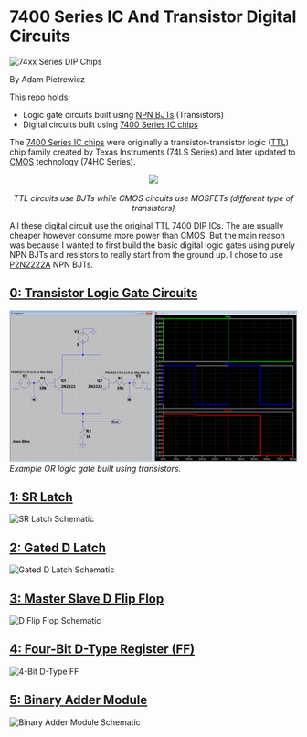 # 7400 Series IC And Transistor Digital Circuits
![74xx Series DIP Chips](https://github.com/pietrea2/7400-Series-IC-Digital-Circuits/blob/main/Images/74x00_package-and-pinout.png)

By Adam Pietrewicz

This repo holds:
- Logic gate circuits built using [NPN BJTs](https://www.electronics-tutorials.ws/transistor/tran_2.html) (Transistors)
- Digital circuits built using [7400 Series IC chips](https://en.wikipedia.org/wiki/7400-series_integrated_circuits)

The [7400 Series IC chips](https://en.wikipedia.org/wiki/7400-series_integrated_circuits) were originally a transistor-transistor logic ([TTL](https://en.wikipedia.org/wiki/Transistor%E2%80%93transistor_logic)) chip family created by Texas Instruments (74LS Series) and later updated to [CMOS](https://en.wikipedia.org/wiki/CMOS) technology (74HC Series).

<p align="center">
  <img src="https://github.com/pietrea2/7400-Series-IC-Digital-Circuits/blob/main/Images/ttl_vs_cmos.png" />
</p>
<em>
<p align="center">
TTL circuits use BJTs while CMOS circuits use MOSFETs (different type of transistors)
</p>
</em>

All these digital circuit use the original TTL 7400 DIP ICs. The are usually cheaper however consume more power than CMOS. But the main reason was because I wanted to first build the basic digital logic gates using purely NPN BJTs and resistors to really start from the ground up. I chose to use [P2N2222A](https://www.onsemi.com/pdf/datasheet/p2n2222a-d.pdf) NPN BJTs.

## [0: Transistor Logic Gate Circuits](https://github.com/pietrea2/7400-Series-IC-And-Transistor-Digital-Circuits/tree/main/0%20Transistor%20Logic%20Gates)




![Or Gate Example Circuit](https://github.com/pietrea2/7400-Series-IC-And-Transistor-Digital-Circuits/blob/main/0%20Transistor%20Logic%20Gates/d%20OR/OR.png)
*Example OR logic gate built using transistors.*

## [1: SR Latch](https://github.com/pietrea2/7400-Series-IC-Digital-Circuits/tree/main/1%20SR%20Latch)
![SR Latch Schematic](https://github.com/pietrea2/7400-Series-IC-Digital-Circuits/blob/main/1%20SR%20Latch/SR%20Latch.png)

## [2: Gated D Latch](https://github.com/pietrea2/7400-Series-IC-Digital-Circuits/tree/main/2%20Gated%20D%20Latch)
![Gated D Latch Schematic](https://github.com/pietrea2/7400-Series-IC-Digital-Circuits/blob/main/2%20Gated%20D%20Latch/Gated%20D%20Latch.png)

## [3: Master Slave D Flip Flop](https://github.com/pietrea2/7400-Series-IC-Digital-Circuits/tree/main/3%20Master%20Slave%20D%20Flip%20Flop)
![D Flip Flop Schematic](https://github.com/pietrea2/7400-Series-IC-Digital-Circuits/blob/main/3%20Master%20Slave%20D%20Flip%20Flop/Master%20Slave%20D%20Flip%20Flop.png)

## [4: Four-Bit D-Type Register (FF)](https://github.com/pietrea2/7400-Series-IC-Digital-Circuits/tree/main/4%20Four%20Bit%20D-Type%20Register)
![4-Bit D-Type FF](https://github.com/pietrea2/7400-Series-IC-Digital-Circuits/blob/main/4%20Four%20Bit%20D-Type%20Register/4%20Bit%20D%20Type%20Register.png)

## [5: Binary Adder Module](https://github.com/pietrea2/7400-Series-IC-Digital-Circuits/tree/main/5%20Binary%20Adder%20Module)
![Binary Adder Module Schematic](https://github.com/pietrea2/7400-Series-IC-Digital-Circuits/blob/main/5%20Binary%20Adder%20Module/4%20Bit%20Binary%20Adder%20Module.png)
